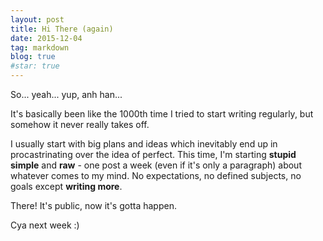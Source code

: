 ```yaml
---
layout: post
title: Hi There (again)
date: 2015-12-04
tag: markdown
blog: true
#star: true
---
```


So... yeah... yup, anh han...

It's basically been like the 1000th time I tried to start writing regularly, but somehow it never really takes off.

I usually start with big plans and ideas which inevitably end up in procastrinating over the idea of perfect. This time, I'm starting **stupid simple** and **raw** - one post a week (even if it's only a paragraph) about whatever comes to my mind. No expectations, no defined subjects, no goals except **writing more**.

There! It's public, now it's gotta happen.

Cya next week :)
